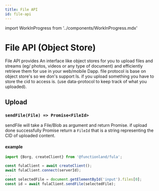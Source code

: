 ```yaml
---
title: File API
id: file-api
---
```

import WorkInProgress from '../components/WorkInProgress.mdx'


# File API (Object Store)
File API provides An interface like object stores for you to upload files and streams (eg/ photos, videos or any type of 
document) and efficiently retrieve them for use in your web/mobile Dapp. file protocol is base on object store's so we don's support ls.
if you upload something you have to store the cid to access is. (use data-protocol to keep track of what you uploaded).

## Upload

### `sendFile(File) => Promise<FileId>` 
sendFile will take a File/Blob as argument and return Promise. if upload done successfully Promise return a `FileId` that is a string
representing the CID of uploaded content. 

#### example
```js
import {Borg, createClient} from '@functionland/fula';

const fulaClient = await createClient();
await fulaClient.connect(serverId);
...
const selectedFile = document.getElementById('input').files[0];
const id = await fulaClient.sendFile(selectedFile);
```


<WorkInProgress />
